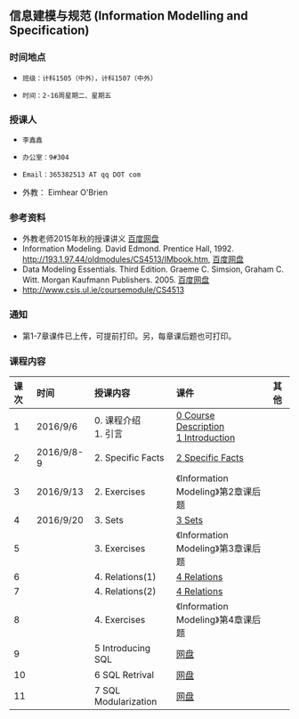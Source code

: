 ## 信息建模与规范  (Information Modelling and Specification)

### 时间地点
*     班级：计科1505（中外），计科1507（中外）
*     时间：2-16周星期二、星期五

### 授课人
*     李鑫鑫
*     办公室：9#304
*     Email：365382513 AT qq DOT com
* 外教： Eimhear O'Brien

### 参考资料
* 外教老师2015年秋的授课讲义 [百度网盘](http://pan.baidu.com/s/1bpsU8Dh)
* Information Modeling. David Edmond. Prentice Hall, 1992.  http://193.1.97.44/oldmodules/CS4513/IMbook.htm, [百度网盘](http://pan.baidu.com/s/1bpsU8Dh)
* Data Modeling Essentials. Third Edition. Graeme C. Simsion, Graham C. Witt. Morgan Kaufmann Publishers. 2005. [百度网盘](http://pan.baidu.com/s/1bpsU8Dh)
* http://www.csis.ul.ie/coursemodule/CS4513

### 通知
* 第1-7章课件已上传，可提前打印。另，每章课后题也可打印。

### 课程内容
| 课次  | 时间       |    授课内容 | 课件  | 其他 |
| :-------- | :--------       | :--------      | :--------  | :--------   |
| 1    | 2016/9/6   | 0. 课程介绍 <br> 1. 引言| [0 Course Description <br> 1 Introduction](http://pan.baidu.com/s/1bpsU8Dh)   |  |
| 2    | 2016/9/8-9   | 2. Specific Facts | [2 Specific Facts](http://pan.baidu.com/s/1bpsU8Dh)  |  |
| 3    | 2016/9/13   | 2. Exercises | 《Information Modeling》第2章课后题 |  |
| 4    | 2016/9/20   | 3. Sets | [3 Sets](http://pan.baidu.com/s/1bpsU8Dh)  |  |
| 5    |    | 3. Exercises | 《Information Modeling》第3章课后题  |  |
| 6    |    | 4. Relations(1) |  [4 Relations](http://pan.baidu.com/s/1bpsU8Dh) |  |
| 7    |    | 4. Relations(2) |  [4 Relations](http://pan.baidu.com/s/1bpsU8Dh) |  |
| 8    |    | 4. Exercises |  《Information Modeling》第4章课后题  |  |
| 9    |    | 5 Introducing SQL |  [网盘](http://pan.baidu.com/s/1bpsU8Dh) |  |
| 10   |    | 6 SQL Retrival |  [网盘](http://pan.baidu.com/s/1bpsU8Dh) |  |
| 11    |    | 7 SQL Modularization |  [网盘](http://pan.baidu.com/s/1bpsU8Dh)  |  | |

